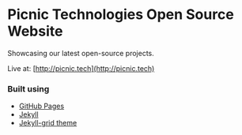 Picnic Technologies Open Source Website
=========================

Showcasing our latest open-source projects.

Live at: [http://picnic.tech](http://picnic.tech)

### Built using
+ [GitHub Pages](https://pages.github.com/)
+ [Jekyll](https://jekyllrb.com/)
+ [Jekyll-grid theme](http://femmebot.github.io/jekyll-grid)
